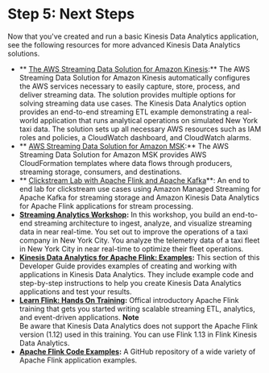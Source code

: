 # Step 5: Next Steps<a name="earlier-gs-1_11-next-steps"></a>

Now that you've created and run a basic Kinesis Data Analytics application, see the following resources for more advanced Kinesis Data Analytics solutions\.
+ ** [ The AWS Streaming Data Solution for Amazon Kinesis](https://aws.amazon.com/solutions/implementations/aws-streaming-data-solution-for-amazon-kinesis/):** The AWS Streaming Data Solution for Amazon Kinesis automatically configures the AWS services necessary to easily capture, store, process, and deliver streaming data\. The solution provides multiple options for solving streaming data use cases\. The Kinesis Data Analytics option provides an end\-to\-end streaming ETL example demonstrating a real\-world application that runs analytical operations on simulated New York taxi data\. The solution sets up all necessary AWS resources such as IAM roles and policies, a CloudWatch dashboard, and CloudWatch alarms\.
+ ** [ AWS Streaming Data Solution for Amazon MSK](https://aws.amazon.com/solutions/implementations/aws-streaming-data-solution-for-amazon-msk/):** The AWS Streaming Data Solution for Amazon MSK provides AWS CloudFormation templates where data flows through producers, streaming storage, consumers, and destinations\. 
+ ** [ Clickstream Lab with Apache Flink and Apache Kafka](https://amazonmsk-labs.workshop.aws/en/mskkdaflinklab.html)**: An end to end lab for clickstream use cases using Amazon Managed Streaming for Apache Kafka for streaming storage and Amazon Kinesis Data Analytics for Apache Flink applications for stream processing\.
+ **[Streaming Analytics Workshop](https://streaming-analytics.workshop.aws):** In this workshop, you build an end\-to\-end streaming architecture to ingest, analyze, and visualize streaming data in near real\-time\. You set out to improve the operations of a taxi company in New York City\. You analyze the telemetry data of a taxi fleet in New York City in near real\-time to optimize their fleet operations\.
+ **[Kinesis Data Analytics for Apache Flink: Examples](examples.md):** This section of this Developer Guide provides examples of creating and working with applications in Kinesis Data Analytics\. They include example code and step\-by\-step instructions to help you create Kinesis Data Analytics applications and test your results\.
+ **[Learn Flink: Hands On Training](https://ci.apache.org/projects/flink/flink-docs-master/learn-flink/):** Offical introductory Apache Flink training that gets you started writing scalable streaming ETL, analytics, and event\-driven applications\.
**Note**  
Be aware that Kinesis Data Analytics does not support the Apache Flink version \(1\.12\) used in this training\. You can use Flink 1\.13 in Flink Kinesis Data Analytics\.
+ **[Apache Flink Code Examples](https://github.com/apache/flink/tree/master/flink-examples/flink-examples-streaming/src/main/java/org/apache/flink/streaming/examples):** A GitHub repository of a wide variety of Apache Flink application examples\. 